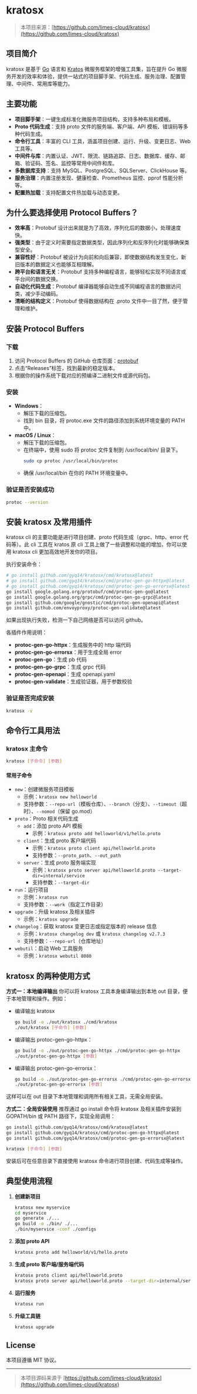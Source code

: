 # kratosx

> 本项目来源：[https://github.com/limes-cloud/kratosx](https://github.com/limes-cloud/kratosx)

## 项目简介

kratosx 是基于 [Go](https://golang.org/) 语言和 [Kratos](https://go-kratos.dev/) 微服务框架的增强工具集，旨在提升 Go 微服务开发的效率和体验，提供一站式的项目脚手架、代码生成、服务治理、配置管理、中间件、常用库等能力。

## 主要功能

- **项目脚手架**：一键生成标准化微服务项目结构，支持多种布局和模板。
- **Proto 代码生成**：支持 proto 文件的服务端、客户端、API 模板、错误码等多种代码生成。
- **命令行工具**：丰富的 CLI 工具，涵盖项目创建、运行、升级、变更日志、Web 工具等。
- **中间件与库**：内置认证、JWT、限流、链路追踪、日志、数据库、缓存、邮箱、验证码、签名、监控等常用中间件和库。
- **多数据库支持**：支持 MySQL、PostgreSQL、SQLServer、ClickHouse 等。
- **服务治理**：内置注册发现、健康检查、Prometheus 监控、pprof 性能分析等。
- **配置热加载**：支持配置文件热加载与动态变更。

## 为什么要选择使用 Protocol Buffers？

- **效率高**：Protobuf 设计出来就是为了高效，序列化后的数据小，处理速度快。
- **强类型**：由于定义时需要指定数据类型，因此序列化和反序列化时能够确保类型安全。
- **兼容性好**：Protobuf 被设计为向前和向后兼容，即使数据结构发生变化，新旧版本的数据定义也能够互相理解。
- **跨平台和语言无关**：Protobuf 支持多种编程语言，能够轻松实现不同语言或平台间的数据交换。
- **自动化代码生成**：Protobuf 编译器能够自动生成不同编程语言的数据访问类，减少手动编码。
- **清晰的结构定义**：Protobuf 使得数据结构在 .proto 文件中一目了然，便于管理和维护。

## 安装 Protocol Buffers

### 下载
1. 访问 Protocol Buffers 的 GitHub 仓库页面：[protobuf](https://github.com/protocolbuffers/protobuf)
2. 点击“Releases”标签，找到最新的稳定版本。
3. 根据你的操作系统下载对应的预编译二进制文件或源代码包。


### 安装
- **Windows**：
  - 解压下载的压缩包。
  - 找到 bin 目录，将 protoc.exe 文件的路径添加到系统环境变量的 PATH 中。
- **macOS / Linux**：
  - 解压下载的压缩包。
  - 在终端中，使用 sudo 将 protoc 文件复制到 /usr/local/bin/ 目录下。
    ```bash
    sudo cp protoc /usr/local/bin/protoc
    ```
  - 确保 /usr/local/bin 在你的 PATH 环境变量中。

### 验证是否安装成功
```bash
protoc --version
```

## 安装 kratosx 及常用插件

kratosx cli 的主要功能是进行项目创建、proto 代码生成（grpc、http、error 代码等）。此 cli 工具在 kratos 原 cli 工具上做了一些调整和功能的增加，你可以使用 kratosx cli 更加高效地开发你的项目。

执行安装命令：
```bash
# go install github.com/gyq14/kratosx/cmd/kratosx@latest 
# go install github.com/gyq14/kratosx/cmd/protoc-gen-go-httpx@latest 
# go install github.com/gyq14/kratosx/cmd/protoc-gen-go-errorsx@latest 
go install google.golang.org/protobuf/cmd/protoc-gen-go@latest 
go install google.golang.org/grpc/cmd/protoc-gen-go-grpc@latest 
go install github.com/google/gnostic/cmd/protoc-gen-openapi@latest 
go install github.com/envoyproxy/protoc-gen-validate@latest
```

如果出现执行失败，检测一下自己网络是否可以访问 github。

各插件作用说明：
- **protoc-gen-go-httpx**：生成服务中的 http 端代码
- **protoc-gen-go-errorsx**：用于生成全局 error
- **protoc-gen-go**：生成 pb 代码
- **protoc-gen-go-grpc**：生成 grpc 代码
- **protoc-gen-openapi**：生成 openapi.yaml
- **protoc-gen-validate**：生成验证器，用于参数校验

### 验证是否完成安装
```bash
kratosx -v
```

## 命令行工具用法

### kratosx 主命令

```bash
kratosx [子命令] [参数]
```

#### 常用子命令

- `new`：创建微服务项目模板
  - 示例：`kratosx new helloworld`
  - 支持参数：`--repo-url`（模板仓库）、`--branch`（分支）、`--timeout`（超时）、`--nomod`（保留 go.mod）
- `proto`：Proto 相关代码生成
  - `add`：添加 proto API 模板
    - 示例：`kratosx proto add helloworld/v1/hello.proto`
  - `client`：生成 proto 客户端代码
    - 示例：`kratosx proto client api/helloworld.proto`
    - 支持参数：`--proto_path`、`--out_path`
  - `server`：生成 proto 服务端实现
    - 示例：`kratosx proto server api/helloworld.proto --target-dir=internal/service`
    - 支持参数：`--target-dir`
- `run`：运行项目
  - 示例：`kratosx run`
  - 支持参数：`--work`（指定工作目录）
- `upgrade`：升级 kratosx 及相关插件
  - 示例：`kratosx upgrade`
- `changelog`：获取 kratosx 变更日志或指定版本的 release 信息
  - 示例：`kratosx changelog dev` 或 `kratosx changelog v2.7.3`
  - 支持参数：`--repo-url`（仓库地址）
- `webutil`：启动 Web 工具服务
  - 示例：`kratosx webutil 8080`

## kratosx 的两种使用方式

**方式一：本地编译输出**
你可以将 kratosx 工具本身编译输出到本地 out 目录，便于本地管理和操作。例如：
- 编译输出 kratosx
  ```bash
  go build -o ./out/kratosx ./cmd/kratosx
  ./out/kratosx [子命令] [参数]
  ```
- 编译输出 protoc-gen-go-httpx：
  ```bash
  go build -o ./out/protoc-gen-go-httpx ./cmd/protoc-gen-go-httpx
  ./out/protoc-gen-go-httpx [参数]
  ```
- 编译输出 protoc-gen-go-errorsx：
  ```bash
  go build -o ./out/protoc-gen-go-errorsx ./cmd/protoc-gen-go-errorsx
  ./out/protoc-gen-go-errorsx [参数]
  ```
这样可以在 out 目录下本地管理和调用所有相关工具，无需全局安装。

**方式二：全局安装使用**
推荐通过 go install 命令将 kratosx 及相关插件安装到 GOPATH/bin 或 PATH 路径下，实现全局调用：
```bash
go install github.com/gyq14/kratosx/cmd/kratosx@latest
go install github.com/gyq14/kratosx/cmd/protoc-gen-go-httpx@latest
go install github.com/gyq14/kratosx/cmd/protoc-gen-go-errorsx@latest

kratosx [子命令] [参数]
```
安装后可在任意目录下直接使用 kratosx 命令进行项目创建、代码生成等操作。

## 典型使用流程

1. **创建新项目**
   ```bash
   kratosx new myservice
   cd myservice
   go generate ./...
   go build -o ./bin/ ./...
   ./bin/myservice -conf ./configs
   ```

2. **添加 proto API**
   ```bash
   kratosx proto add helloworld/v1/hello.proto
   ```
3. **生成 proto 客户端/服务端代码**
   ```bash
   kratosx proto client api/helloworld.proto
   kratosx proto server api/helloworld.proto --target-dir=internal/service
   ```
4. **运行服务**
   ```bash
   kratosx run
   ```
5. **升级工具链**
   ```bash
   kratosx upgrade
   ```


## License

本项目遵循 MIT 协议。

---

> 本项目源码来源于 [https://github.com/limes-cloud/kratosx](https://github.com/limes-cloud/kratosx)
